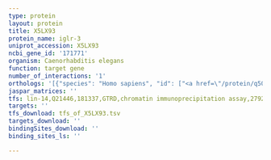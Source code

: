 ```yaml
---
type: protein
layout: protein
title: X5LX93
protein_name: iglr-3
uniprot_accession: X5LX93
ncbi_gene_id: '171771'
organism: Caenorhabditis elegans
function: target gene
number_of_interactions: '1'
orthologs: '[{"species": "Homo sapiens", "id": ["<a href=\"/protein/q50lg9\">Q50LG9</a>"]}, {"species": "Mus musculus", "id": ["<a href=\"/protein/q8bha1\">Q8BHA1</a>"]}, {"species": "Rattus norvegicus", "id": ["<a href=\"/protein/a0jpn8\">A0JPN8</a>"]}]'
jaspar_matrices: ''
tfs: lin-14,Q21446,181337,GTRD,chromatin immunoprecipitation assay,27924024%5Buid%5D,No
targets: ''
tfs_download: tfs_of_X5LX93.tsv
targets_download: ''
bindingSites_download: ''
binding_sites_ls: ''

---
```

